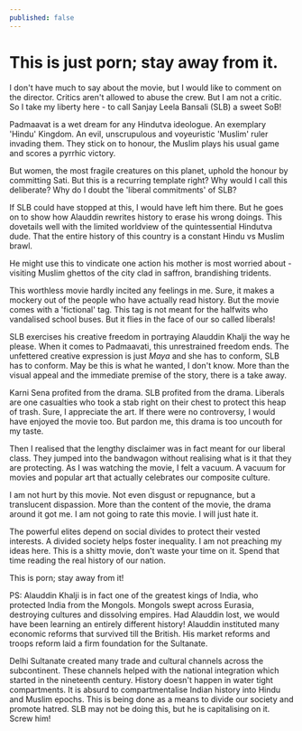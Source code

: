 ```yaml
---
published: false
---
```

# This is just porn; stay away from it.

I don't have much to say about the movie, but I would like to comment on the director. Critics aren't allowed to abuse the crew. But I am not a critic. So I take my liberty here - to call Sanjay Leela Bansali (SLB) a sweet SoB!

Padmaavat is a wet dream for any Hindutva ideologue. An exemplary 'Hindu' Kingdom. An evil, unscrupulous and voyeuristic 'Muslim' ruler invading them. They stick on to honour, the Muslim plays his usual game and scores a pyrrhic victory.

But women, the most fragile creatures on this planet, uphold the honour by committing Sati. But this is a recurring template right? Why would I call this deliberate? Why do I doubt the 'liberal commitments' of SLB?

If SLB could have stopped at this, I would have left him there. But he goes on to show how Alauddin rewrites history to erase his wrong doings. This dovetails well with the limited worldview of the quintessential Hindutva dude. That the entire history of this country is a constant Hindu vs Muslim brawl. 

He might use this to vindicate one action his mother is most worried about - visiting Muslim ghettos of the city clad in saffron, brandishing tridents.

This worthless movie hardly incited any feelings in me. Sure, it makes a mockery out of the people who have actually read history. But the movie comes with a 'fictional' tag. This tag is not meant for the halfwits who vandalised school buses. But it flies in the face of our so called liberals!

SLB exercises his creative freedom in portraying Alauddin Khalji the way he please. When it comes to Padmaavati, this unrestrained freedom ends. The unfettered creative expression is just *Maya* and she has to conform, SLB has to conform. May be this is what he wanted, I don't know. More than the visual appeal and the immediate premise of the story, there is a take away. 

Karni Sena profited from the drama. SLB profited from the drama. Liberals are one casualties who took a stab right on their chest to protect this heap of trash. Sure, I appreciate the art. If there were no controversy, I would have enjoyed the movie too. But pardon me, this drama is too uncouth for my taste.

Then I realised that the lengthy disclaimer was in fact meant for our liberal class. They jumped into the bandwagon without realising what is it that they are protecting. As I was watching the movie, I felt a vacuum. A vacuum for movies and popular art that actually celebrates our composite culture.

I am not hurt by this movie. Not even disgust or repugnance, but a translucent dispassion. More than the content of the movie, the drama around it got me. I am not going to rate this movie. I will just hate it.

The powerful elites depend on social divides to protect their vested interests. A divided society helps foster inequality. I am not preaching my ideas here. This is a shitty movie, don't waste your time on it. Spend that time reading the real history of our nation. 

This is porn; stay away from it!

PS: Alauddin Khalji is in fact one of the greatest kings of India, who protected India from the Mongols. Mongols swept across Eurasia, destroying cultures and dissolving empires. Had Alauddin lost, we would have been learning an entirely different history! Alauddin instituted many economic reforms that survived till the British. His market reforms and troops reform laid a firm foundation for the Sultanate. 

Delhi Sultanate created many trade and cultural channels across the subcontinent. These channels helped with the national integration which started in the nineteenth century. History doesn't happen in water tight compartments. It is absurd to compartmentalise Indian history into Hindu and Muslim epochs. This is being done as a means to divide our society and promote hatred. SLB may not be doing this, but he is capitalising on it. Screw him!